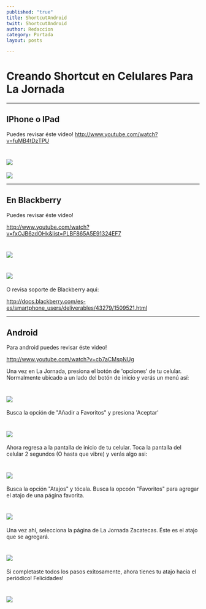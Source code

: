```yaml
---
published: "true"
title: ShortcutAndroid
twitt: ShortcutAndroid
author: Redaccion
category: Portada
layout: posts

---
```


# Creando Shortcut en Celulares Para La Jornada
__________________________________________________________________________________________________________________________________________________________________________
## IPhone o IPad

Puedes revisar éste video! 
http://www.youtube.com/watch?v=fuMB4tDzTPU

# ![](http://i.imgur.com/uZWSb47m.jpg)

![](http://i.imgur.com/rkr480Al.jpg)
__________________________________________________________________________________________________________________________________________________________________________

## En Blackberry

Puedes revisar éste video!

http://www.youtube.com/watch?v=fxOJB6zdOHk&list=PLBF865A5E91324EF7

# ![](http://i.imgur.com/b8xs67Vm.jpg)

# ![](http://i.imgur.com/IJAS1rim.gif)

O revisa soporte de Blackberry aqui:

http://docs.blackberry.com/es-es/smartphone_users/deliverables/43279/1509521.html

__________________________________________________________________________________________________________________________________________________________________________


## Android

Para android puedes revisar éste video! 

http://www.youtube.com/watch?v=cb7aCMspNUg

Una vez en La Jornada, presiona el botón de 'opciones' de tu celular. Normalmente ubicado a un lado del botón de inicio y verás un menú así:
# ![](http://i.imgur.com/XLxTYP7m.png)

Busca la opción de "Añadir a Favoritos" y presiona 'Aceptar'
# ![](http://i.imgur.com/gIEPqz4m.png)

Ahora regresa a la pantalla de inicio de tu celular. Toca la pantalla del celular 2 segundos (O hasta que vibre) y verás algo asi:
# ![](http://i.imgur.com/8FuUpzGm.png)

Busca la opción "Atajos" y tócala. Busca la opcoón "Favoritos" para agregar el atajo de una página favorita.
# ![](http://i.imgur.com/nVcoSwQm.png)

Una vez ahí, selecciona la página de La Jornada Zacatecas. Éste es el atajo que se agregará.
# ![](http://i.imgur.com/GuZVcbXm.png)

Si completaste todos los pasos exitosamente, ahora tienes tu atajo hacia el periódico! Felicidades!
# ![](http://i.imgur.com/Isou7NUm.png)
